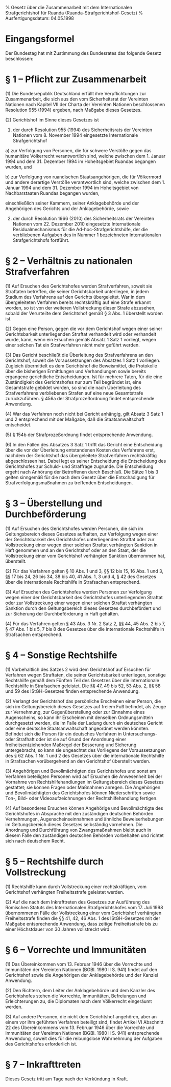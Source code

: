 % Gesetz über die Zusammenarbeit mit dem Internationalen Strafgerichtshof für Ruanda  (Ruanda-Strafgerichtshof-Gesetz)
% Ausfertigungsdatum: 04.05.1998
 
# Eingangsformel

Der Bundestag hat mit Zustimmung des Bundesrates das folgende Gesetz beschlossen:

# § 1 – Pflicht zur Zusammenarbeit

(1) Die Bundesrepublik Deutschland erfüllt ihre Verpflichtungen zur Zusammenarbeit, die sich aus den vom Sicherheitsrat der Vereinten Nationen nach Kapitel VII der Charta der Vereinten Nationen beschlossenen Resolution 955 (1994) ergeben, nach Maßgabe dieses Gesetzes.

(2) Gerichtshof im Sinne dieses Gesetzes ist

1. der durch Resolution 955 (1994) des Sicherheitsrats der Vereinten Nationen vom 8. November 1994 eingesetzte Internationale Strafgerichtshof

a) zur Verfolgung von Personen, die für schwere Verstöße gegen das humanitäre Völkerrecht verantwortlich sind, welche zwischen dem 1. Januar 1994 und dem 31. Dezember 1994 im Hoheitsgebiet Ruandas begangen wurden, und

b) zur Verfolgung von ruandischen Staatsangehörigen, die für Völkermord und andere derartige Verstöße verantwortlich sind, welche zwischen dem 1. Januar 1994 und dem 31. Dezember 1994 im Hoheitsgebiet von Nachbarstaaten Ruandas begangen wurden,

einschließlich seiner Kammern, seiner Anklagebehörde und der Angehörigen des Gerichts und der Anklagebehörde, sowie

2. der durch Resolution 1966 (2010) des Sicherheitsrats der Vereinten Nationen vom 22. Dezember 2010 eingesetzte Internationale Residualmechanismus für die Ad-hoc-Strafgerichtshöfe, der die verbliebenen Aufgaben des in Nummer 1 bezeichneten Internationalen Strafgerichtshofs fortführt.

# § 2 – Verhältnis zu nationalen Strafverfahren

(1) Auf Ersuchen des Gerichtshofes werden Strafverfahren, soweit sie Straftaten betreffen, die seiner Gerichtsbarkeit unterliegen, in jedem Stadium des Verfahrens auf den Gerichts übergeleitet. War in dem übergeleiteten Verfahren bereits rechtskräftig auf eine Strafe erkannt worden, so ist von der weiteren Vollstreckung dieser Strafe abzusehen, sobald der Verurteilte dem Gerichtshof gemäß § 3 Abs. 1 überstellt worden ist.

(2) Gegen eine Person, gegen die vor dem Gerichtshof wegen einer seiner Gerichtsbarkeit unterliegenden Straftat verhandelt wird oder verhandelt wurde, kann, wenn ein Ersuchen gemäß Absatz 1 Satz 1 vorliegt, wegen einer solchen Tat ein Strafverfahren nicht mehr geführt werden.

(3) Das Gericht beschließt die Überleitung des Strafverfahrens an den Gerichtshof, soweit die Voraussetzungen des Absatzes 1 Satz 1 vorliegen. Zugleich übermittelt es dem Gerichtshof die Beweismittel, die Protokolle über die bisherigen Ermittlungen und Verhandlungen sowie bereits ergangene gerichtliche Entscheidungen. Ist für mehrere Taten, für die eine Zuständigkeit des Gerichtshofes nur zum Teil begründet ist, eine Gesamtstrafe gebildet worden, so sind die nach Überleitung des Strafverfahrens verbliebenen Strafen auf eine neue Gesamtstrafe zurückzuführen. § 456a der Strafprozeßordnung findet entsprechende Anwendung.

(4) War das Verfahren noch nicht bei Gericht anhängig, gilt Absatz 3 Satz 1 und 2 entsprechend mit der Maßgabe, daß die Staatsanwaltschaft entscheidet.

(5) § 154b der Strafprozeßordnung findet entsprechende Anwendung.

(6) In den Fällen des Absatzes 3 Satz 1 trifft das Gericht eine Entscheidung über die vor der Überleitung entstandenen Kosten des Verfahrens erst, nachdem der Gerichtshof das übergeleitete Strafverfahren rechtskräftig abgeschlossen hat. Dabei legt es seiner Entscheidung die Entscheidung des Gerichtshofes zur Schuld- und Straffrage zugrunde. Die Entscheidung ergeht nach Anhörung der Betroffenen durch Beschluß. Die Sätze 1 bis 3 gelten sinngemäß für die nach dem Gesetz über die Entschädigung für Strafverfolgungsmaßnahmen zu treffenden Entscheidungen.

# § 3 – Überstellung und Durchbeförderung

(1) Auf Ersuchen des Gerichtshofes werden Personen, die sich im Geltungsbereich dieses Gesetzes aufhalten, zur Verfolgung wegen einer der Gerichtsbarkeit des Gerichtshofes unterliegenden Straftat oder zur Vollstreckung einer wegen einer solchen Straftat verhängten Sanktion in Haft genommen und an den Gerichtshof oder an den Staat, der die Vollstreckung einer vom Gerichtshof verhängten Sanktion übernommen hat, überstellt.

(2) Für das Verfahren gelten § 10 Abs. 1 und 3, §§ 12 bis 15, 16 Abs. 1 und 3, §§ 17 bis 24, 26 bis 34, 38 bis 40, 41 Abs. 1, 3 und 4, § 42 des Gesetzes über die internationale Rechtshilfe in Strafsachen entsprechend.

(3) Auf Ersuchen des Gerichtshofes werden Personen zur Verfolgung wegen einer der Gerichtsbarkeit des Gerichtshofes unterliegenden Straftat oder zur Vollstreckung einer wegen einer solchen Straftat verhängten Sanktion durch den Geltungsbereich dieses Gesetzes durchbefördert und zur Sicherung der Durchbeförderung in Haft gehalten.

(4) Für das Verfahren gelten § 43 Abs. 3 Nr. 2 Satz 2, §§ 44, 45 Abs. 2 bis 7, § 47 Abs. 1 bis 5, 7 bis 8 des Gesetzes über die internationale Rechtshilfe in Strafsachen entsprechend.

# § 4 – Sonstige Rechtshilfe

(1) Vorbehaltlich des Satzes 2 wird dem Gerichtshof auf Ersuchen für Verfahren wegen Straftaten, die seiner Gerichtsbarkeit unterliegen, sonstige Rechtshilfe gemäß dem Fünften Teil des Gesetzes über die internationale Rechtshilfe in Strafsachen geleistet. Die §§ 47, 49 bis 52, 53 Abs. 2, §§ 58 und 59 des IStGH-Gesetzes finden entsprechende Anwendung.

(2) Verlangt der Gerichtshof das persönliche Erscheinen einer Person, die sich im Geltungsbereich dieses Gesetzes auf freiem Fuß befindet, als Zeuge zur Vernehmung, zur Gegenüberstellung oder zur Einnahme eines Augenscheins, so kann ihr Erscheinen mit denselben Ordnungsmitteln durchgesetzt werden, die im Falle der Ladung durch ein deutsches Gericht oder eine deutsche Staatsanwaltschaft angeordnet werden könnten. Befindet sich die Person für ein deutsches Verfahren in Untersuchungs- oder Strafhaft oder ist sie auf Grund der Anordnung einer freiheitsentziehenden Maßregel der Besserung und Sicherung untergebracht, so kann sie ungeachtet des Vorliegens der Voraussetzungen des § 62 Abs. 1 Nr. 1 und 2 des Gesetzes über die internationale Rechtshilfe in Strafsachen vorübergehend an den Gerichtshof überstellt werden.

(3) Angehörigen und Bevollmächtigten des Gerichtshofes und sonst am Verfahren beteiligten Personen wird auf Ersuchen die Anwesenheit bei der Vornahme von Rechtshilfehandlungen im Geltungsbereich dieses Gesetzes gestattet; sie können Fragen oder Maßnahmen anregen. Die Angehörigen und Bevollmächtigten des Gerichtshofes können Niederschriften sowie Ton-, Bild- oder Videoaufzeichnungen der Rechtshilfehandlung fertigen.

(4) Auf besonderes Ersuchen können Angehörige und Bevollmächtigte des Gerichtshofes in Absprache mit den zuständigen deutschen Behörden Vernehmungen, Augenscheinseinnahmen und ähnliche Beweiserhebungen im Geltungsbereich dieses Gesetzes selbständig vornehmen. Die Anordnung und Durchführung von Zwangsmaßnahmen bleibt auch in diesem Falle den zuständigen deutschen Behörden vorbehalten und richtet sich nach deutschem Recht.

# § 5 – Rechtshilfe durch Vollstreckung

(1) Rechtshilfe kann durch Vollstreckung einer rechtskräftigen, vom Gerichtshof verhängten Freiheitsstrafe geleistet werden.

(2) Auf die nach dem Inkrafttreten des Gesetzes zur Ausführung des Römischen Statuts des Internationalen Strafgerichtshofes vom 17. Juli 1998 übernommenen Fälle der Vollstreckung einer vom Gerichtshof verhängten Freiheitsstrafe finden die §§ 41, 42, 46 Abs. 1 des IStGH-Gesetzes mit der Maßgabe entsprechende Anwendung, dass zeitige Freiheitsstrafe bis zu einer Höchstdauer von 30 Jahren vollstreckt wird.

# § 6 – Vorrechte und Immunitäten

(1) Das Übereinkommen vom 13. Februar 1946 über die Vorrechte und Immunitäten der Vereinten Nationen (BGBl. 1980 II S. 941) findet auf den Gerichtshof sowie die Angehörigen der Anklagebehörde und der Kanzlei Anwendung.

(2) Den Richtern, dem Leiter der Anklagebehörde und dem Kanzler des Gerichtshofes stehen die Vorrechte, Immunitäten, Befreiungen und Erleichterungen zu, die Diplomaten nach dem Völkerrecht eingeräumt werden.

(3) Auf andere Personen, die nicht dem Gerichtshof angehören, aber an einem vor ihm geführten Verfahren beteiligt sind, findet Artikel VI Abschnitt 22 des Übereinkommens vom 13. Februar 1946 über die Vorrechte und Immunitäten der Vereinten Nationen (BGBl. 1980 II S. 941) entsprechende Anwendung, soweit dies für die reibungslose Wahrnehmung der Aufgaben des Gerichtshofes erforderlich ist.

# § 7 – Inkrafttreten

Dieses Gesetz tritt am Tage nach der Verkündung in Kraft.
